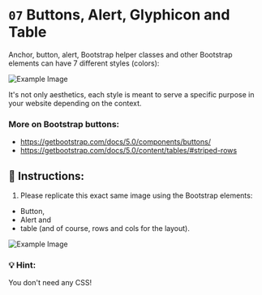 # `07` Buttons, Alert, Glyphicon and Table

Anchor, button, alert, Bootstrap helper classes and other Bootstrap elements can have 7 different styles (colors):

![Example Image](https://github.com/4GeeksAcademy/bootstrap-exercises-tutorial/blob/master/.learn/assets/1509928954908_13250fe20b6f2ee9e37d18053e1a56fa.png?raw=true)


It's not only aesthetics, each style is meant to serve a specific purpose in your website depending on the context.

### More on Bootstrap buttons:

- https://getbootstrap.com/docs/5.0/components/buttons/
- https://getbootstrap.com/docs/5.0/content/tables/#striped-rows

## 📝 Instructions:

1. Please replicate this exact same image using the Bootstrap elements: 

- Button, 
- Alert and 
- table (and of course, rows and cols for the layout).

![Example Image](https://github.com/4GeeksAcademy/bootstrap-exercises-tutorial/blob/master/.learn/assets/1509928996281_e5796b115653b0ecb1028ad585b7ff8b.png?raw=true)

### :bulb: Hint:

You don't need any CSS!


